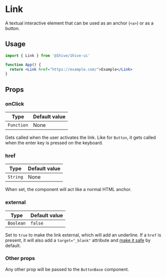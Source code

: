 # Link

A textual interactive element that can be used as an anchor (`<a>`) or as a button.

## Usage

```jsx
import { Link } from '@1hive/1hive-ui'

function App() {
  return <Link href="https://example.com/">Example</Link>
}
```

## Props

### onClick

| Type       | Default value |
| ---------- | ------------- |
| `Function` | None          |

Gets called when the user activates the link. Like for `Button`, it gets called when the enter key is pressed on the keyboard.

### href

| Type     | Default value |
| -------- | ------------- |
| `String` | None          |

When set, the component will act like a normal HTML anchor.

### external

| Type      | Default value |
| --------- | ------------- |
| `Boolean` | `false`       |

Set to `true` to make the link external, which will add an underline. If a `href` is present, it will also add a `target="_blank"` attribute and [make it safe](https://mathiasbynens.github.io/rel-noopener/) by default.

### Other props

Any other prop will be passed to the `ButtonBase` component.
